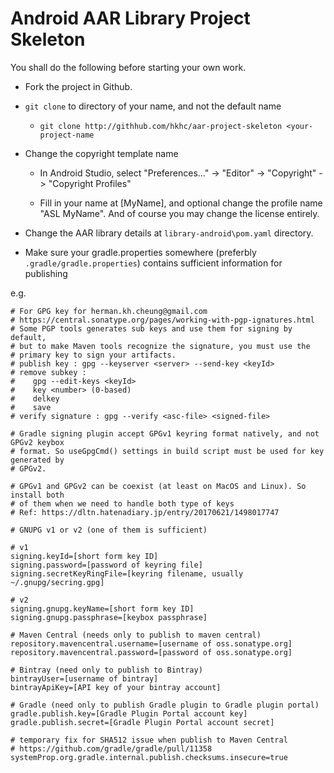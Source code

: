 # Android AAR Library Project Skeleton

You shall do the following before starting your own work.

- Fork the project in Github.

- `git clone` to directory of your name, and not the default name
  
  - `git clone http://githhub.com/hkhc/aar-project-skeleton <your-project-name`

- Change the copyright template name
  
  - In Android Studio, select "Preferences..." -> "Editor" -> "Copyright" -> "Copyright Profiles"
  
  - Fill in your name at [MyName], and optional change the profile name "ASL MyName". And of course you may change the license entirely.

- Change the AAR library details at `library-android\pom.yaml` directory.

- Make sure your gradle.properties somewhere (preferbly `.gradle/gradle.properties`) contains sufficient information for publishing

e.g.

```properties
# For GPG key for herman.kh.cheung@gmail.com
# https://central.sonatype.org/pages/working-with-pgp-ignatures.html
# Some PGP tools generates sub keys and use them for signing by default, 
# but to make Maven tools recognize the signature, you must use the 
# primary key to sign your artifacts.
# publish key : gpg --keyserver <server> --send-key <keyId>
# remove subkey : 
#    gpg --edit-keys <keyId>
#    key <number> (0-based)
#    delkey
#    save
# verify signature : gpg --verify <asc-file> <signed-file> 

# Gradle signing plugin accept GPGv1 keyring format natively, and not GPGv2 keybox
# format. So useGpgCmd() settings in build script must be used for key generated by
# GPGv2. 

# GPGv1 and GPGv2 can be coexist (at least on MacOS and Linux). So install both
# of them when we need to handle both type of keys
# Ref: https://dltn.hatenadiary.jp/entry/20170621/1498017747

# GNUPG v1 or v2 (one of them is sufficient)

# v1
signing.keyId=[short form key ID]
signing.password=[password of keyring file]
signing.secretKeyRingFile=[keyring filename, usually ~/.gnupg/secring.gpg]

# v2
signing.gnupg.keyName=[short form key ID]
signing.gnupg.passphrase=[keybox passphrase]

# Maven Central (needs only to publish to maven central)
repository.mavencentral.username=[username of oss.sonatype.org]
repository.mavencentral.password=[password of oss.sonatype.org]

# Bintray (need only to publish to Bintray)
bintrayUser=[username of bintray]
bintrayApiKey=[API key of your bintray account]

# Gradle (need only to publish Gradle plugin to Gradle plugin portal)
gradle.publish.key=[Gradle Plugin Portal account key]
gradle.publish.secret=[Gradle Plugin Portal account secret]

# temporary fix for SHA512 issue when publish to Maven Central
# https://github.com/gradle/gradle/pull/11358
systemProp.org.gradle.internal.publish.checksums.insecure=true


```

